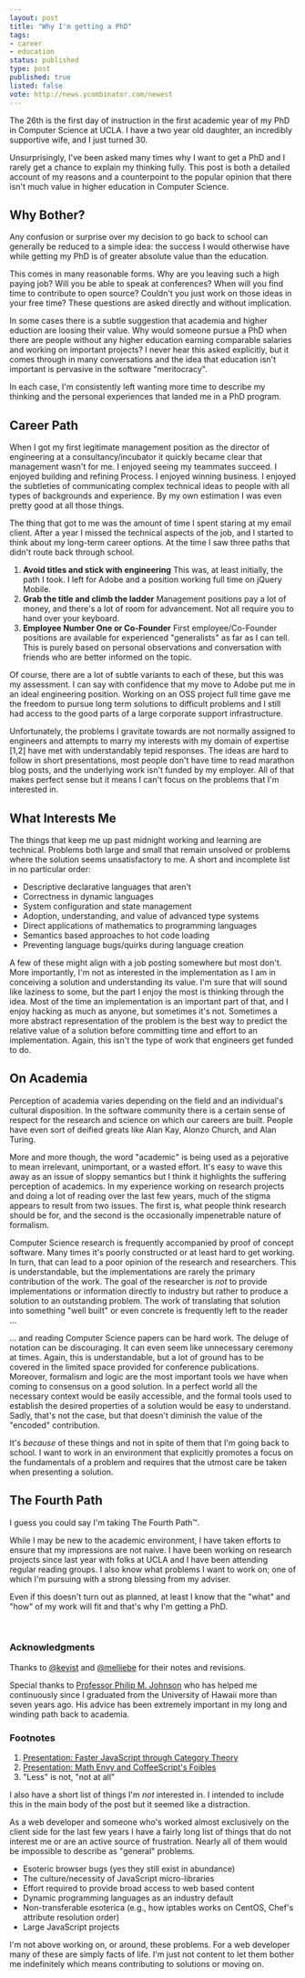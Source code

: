 ```yaml
---
layout: post
title: "Why I'm getting a PhD"
tags:
- career
- education
status: published
type: post
published: true
listed: false
vote: http://news.ycombinator.com/newest
---
```


The 26th is the first day of instruction in the first academic year of my PhD in Computer Science at UCLA. I have a two year old daughter, an incredibly supportive wife, and I just turned 30.

Unsurprisingly, I've been asked many times why I want to get a PhD and I rarely get a chance to explain my thinking fully. This post is both a detailed account of my reasons and a counterpoint to the popular opinion that there isn't much value in higher education in Computer Science.

## Why Bother?

Any confusion or surprise over my decision to go back to school can generally be reduced to a simple idea: the success I would otherwise have while getting my PhD is of greater absolute value than the education.

This comes in many reasonable forms. Why are you leaving such a high paying job? Will you be able to speak at conferences? When will you find time to contribute to open source? Couldn't you just work on those ideas in your free time? These questions are asked directly and without implication.

In some cases there is a subtle suggestion that academia and higher eduction are loosing their value. Why would someone pursue a PhD when there are people without any higher education earning comparable salaries and working on important projects? I never hear this asked explicitly, but it comes through in many conversations and the idea that education isn't important is pervasive in the software "meritocracy".

In each case, I'm consistently left wanting more time to describe my thinking and the personal experiences that landed me in a PhD program.

## Career Path

When I got my first legitimate management position as the director of engineering at a consultancy/incubator it quickly became clear that management wasn't for me. I enjoyed seeing my teammates succeed. I enjoyed building and refining Process. I enjoyed winning business. I enjoyed the subtleties of communicating complex technical ideas to people with all types of backgrounds and experience. By my own estimation I was even pretty good at all those things.

The thing that got to me was the amount of time I spent staring at my email client. After a year I missed the technical aspects of the job, and I started to think about my long-term career options. At the time I saw three paths that didn't route back through school.

1. **Avoid titles and stick with engineering** This was, at least initially, the path I took. I left for Adobe and a position working full time on jQuery Mobile.
2. **Grab the title and climb the ladder** Management positions pay a lot of money, and there's a lot of room for advancement. Not all require you to hand over your keyboard.
3. **Employee Number One or Co-Founder** First employee/Co-Founder positions are available for experienced "generalists" as far as I can tell. This is purely based on personal observations and conversation with friends who are better informed on the topic.

Of course, there are a lot of subtle variants to each of these, but this was my assessment. I can say with confidence that my move to Adobe put me in an ideal engineering position. Working on an OSS project full time gave me the freedom to pursue long term solutions to difficult problems and I still had access to the good parts of a large corporate support infrastructure.

Unfortunately, the problems I gravitate towards are not normally assigned to engineers and attempts to marry my interests with my domain of expertise [1,2] have met with understandably tepid responses. The ideas are hard to follow in short presentations, most people don't have time to read marathon blog posts, and the underlying work isn't funded by my employer. All of that makes perfect sense but it means I can't focus on the problems that I'm interested in.

## What Interests Me

The things that keep me up past midnight working and learning are technical. Problems both large and small that remain unsolved or problems where the solution seems unsatisfactory to me. A short and incomplete list in no particular order:

* Descriptive declarative languages that aren't
* Correctness in dynamic languages
* System configuration and state management
* Adoption, understanding, and value of advanced type systems
* Direct applications of mathematics to programming languages
* Semantics based approaches to hot code loading
* Preventing language bugs/quirks during language creation

A few of these might align with a job posting somewhere but most don't. More importantly, I'm not as interested in the implementation as I am in conceiving a solution and understanding its value. I'm sure that will sound like laziness to some, but the part I enjoy the most is thinking through the idea. Most of the time an implementation is an important part of that, and I enjoy hacking as much as anyone, but sometimes it's not. Sometimes a more abstract representation of the problem is the best way to predict the relative value of a solution before committing time and effort to an implementation. Again, this isn't the type of work that engineers get funded to do.

## On Academia

Perception of academia varies depending on the field and an individual's cultural disposition. In the software community there is a certain sense of respect for the research and science on which our careers are built. People have even sort of deified greats like Alan Kay, Alonzo Church, and Alan Turing.

More and more though, the word "academic" is being used as a pejorative to mean irrelevant, unimportant, or a wasted effort. It's easy to wave this away as an issue of sloppy semantics but I think it highlights the suffering perception of academics. In my experience working on research projects and doing a lot of reading over the last few years, much of the stigma appears to result from two issues. The first is, what people think research should be for, and the second is the occasionally impenetrable nature of formalism.

Computer Science research is frequently accompanied by proof of concept software. Many times it's poorly constructed or at least hard to get working. In turn, that can lead to a poor opinion of the research and researchers. This is understandable, but the implementations are rarely the primary contribution of the work. The goal of the researcher is *not* to provide implementations or information directly to industry but rather to produce a solution to an outstanding problem. The work of translating that solution into something "well built" or even concrete is frequently left to the reader ...

... and reading Computer Science papers can be hard work. The deluge of notation can be discouraging. It can even seem like unnecessary ceremony at times. Again, this is understandable, but a lot of ground has to be covered in the limited space provided for conference publications. Moreover, formalism and logic are the most important tools we have when coming to consensus on a good solution. In a perfect world all the necessary context would be easily accessible, and the formal tools used to establish the desired properties of a solution would be easy to understand. Sadly, that's not the case, but that doesn't diminish the value of the "encoded" contribution.

It's *because* of these things and not in spite of them that I'm going back to school. I want to work in an environment that explicitly promotes a focus on the fundamentals of a problem and requires that the utmost care be taken when presenting a solution.

## The Fourth Path

I guess you could say I'm taking The Fourth Path™.

While I may be new to the academic environment, I have taken efforts to ensure that my impressions are not naive. I have been working on research projects since last year with folks at UCLA and I have been attending regular reading groups. I also know what problems I want to work on; one of which I'm pursuing with a strong blessing from my adviser.

Even if this doesn't turn out as planned, at least I know that the "what" and "how" of my work will fit and that's why I'm getting a PhD.

<br/>

### Acknowledgments

Thanks to [@keyist](https://twitter.com/keyist) and [@melliebe](https://twitter.com/melliebe) for their notes and revisions.

Special thanks to [Professor Philip M. Johnson](
http://philipmjohnson.wordpress.com/) who has helped me continuously since I graduated from the University of Hawaii more than seven years ago. His advice has been extremely important in my long and winding path back to academia.

### Footnotes

1. [Presentation: Faster JavaScript through Category Theory](/2013/08/29/presentation-faster-javascript-through-category-theory/)
2. [Presentation: Math Envy and CoffeeScript's Foibles](/2013/07/19/presentation-math-envy-and-coffeescripts-foibles/)
3. "Less" is not, "not at all"

I also have a short list of things I'm *not* interested in. I intended to include this in the main body of the post but it seemed like a distraction.

As a web developer and someone who's worked almost exclusively on the client side for the last few years I have a fairly long list of things that do not interest me or are an active source of frustration. Nearly all of them would be impossible to describe as "general" problems.

* Esoteric browser bugs (yes they still exist in abundance)
* The culture/necessity of JavaScript micro-libraries
* Effort required to provide broad access to web based content
* Dynamic programming languages as an industry default
* Non-transferable esoterica (e.g., how iptables works on CentOS, Chef's attribute resolution order)
* Large JavaScript projects

I'm not above working on, or around, these problems. For a web developer many of these are simply facts of life. I'm just not content to let them bother me indefinitely which means contributing to solutions or moving on.
